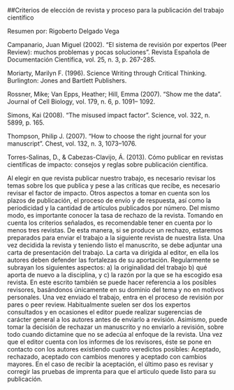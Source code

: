 ##Criterios de elección de revista y proceso para la publicación del trabajo científico

Resumen por: Rigoberto Delgado Vega

Campanario, Juan Miguel (2002). “El sistema de revisión por expertos (Peer Review): muchos problemas y pocas soluciones”. Revista Española de Documentación Científica, vol. 25, n. 3, p. 267-285.

Moriarty, Marilyn F. (1996). Science Writing through Critical Thinking. Burlington: Jones and Bartlett Publishers. 

Rossner, Mike; Van Epps, Heather; Hill, Emma (2007). “Show me the data”. Journal of Cell Biology, vol. 179, n. 6, p. 1091– 1092.

Simons, Kai (2008). “The misused impact factor”. Science, vol. 322, n. 5899, p. 165.

Thompson, Philip J. (2007). “How to choose the right journal for your manuscript”. Chest, vol. 132, n. 3, 1073–1076.

Torres-Salinas, D., & Cabezas-Clavijo, Á. (2013). Cómo publicar en revistas científicas de impacto: consejos y reglas sobre publicación científica.

Al elegir en que revista publicar nuestro trabajo, es necesario revisar los temas sobre los que publica y pese a las críticas que recibe, es necesario revisar el factor de impacto. Otros aspectos a tomar en cuenta son los plazos de publicación, el proceso de envío y de respuesta, así como la periodicidad y la cantidad de artículos publicados por número. Del mismo modo, es importante conocer la tasa de rechazo de la revista. Tomando en cuenta los criterios señalados, es recomendable tener en cuenta por lo menos tres revistas. De esta manera, si se produce un rechazo, estaremos preparados para enviar el trabajo a la siguiente revista de nuestra lista. Una vez decidida la revista y teniendo listo el manuscrito, se debe adjuntar una carta de presentación del trabajo. La carta va dirigida al editor, en ella los autores deben defender las fortalezas de su aportación. Regularmente se subrayan los siguientes aspectos: a) la originalidad del trabajo b) qué aporta de nuevo a la disciplina, y c) la razón por la que se ha escogido esa revista. En este escrito también se puede hacer referencia a los posibles revisores, basándonos únicamente en su dominio del tema y no en motivos personales. Una vez enviado el trabajo, entra en el proceso de revisión por pares o peer review. Habitualmente suelen ser dos los expertos consultados y en ocasiones el editor puede realizar sugerencias de carácter general a los autores antes de enviarlo a revisión. Asimismo, puede tomar la decisión de rechazar un manuscrito y no enviarlo a revisión, sobre todo cuando dictamine que no se adecúa al enfoque de la revista. Una vez que el editor cuenta con los informes de los revisores, éste se pone en contacto con los autores existiendo cuatro veredictos posibles: Aceptado, rechazado, aceptado con cambios menores y aceptado con cambios mayores. En el caso de recibir la aceptación, el último paso es revisar y corregir las pruebas de imprenta para que el articulo quede listo para su publicación.
